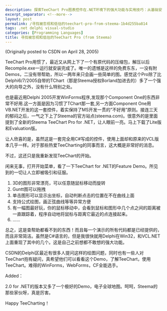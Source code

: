 ```yaml
---
description: 探索TeeChart Pro图表控件在.NET环境下的强大功能与实用技巧：从基础安装到高级3D图形、坐标显示、公式绘图和互动效果。本文分享作者使用经验，并演示如何在Delphi中实现相同功能，是开发者了解TeeChart Pro全部潜能的完整指南。
excerpt_separator: <!--more-->
layout: post
permalink: /寻找被忽视和低估的teechart-pro-from-steema-1b4d255ba814
tags: .net delphi visual-studio
categories: [Programming Languages]
title: 寻找被忽视和低估的TeeChart Pro (from Steema)
---
```

(Originally posted to CSDN on April 28, 2005)

TeeChart Pro用惯了，最近又从网上下了一个有原代码的压缩包，解压以后Recompile.exe一运行就安装完成了。唯一的遗憾是这样的免费东东，一没有附Demos，二没有带帮助，所以一两年来只会画一些简单的图。感觉这个Pro除了比Delphi6/7/2005自带的TChart（那是Steema授权Borland加进去的）多了一个强大的向导之外，没有什么特别之处。

也是最近用Delphi 2005开发WinForms程序,发现那个Component One的东西非常不好用.这一方面是因为习惯了TChart那一套,另一方面Component One用VB.NET开发的这一套控件，着实保持了MS开发一贯的”不好用”原则。接连三天的郁闷之后，一气之下上了Steema的官方站点(steema.com)。很意外的是里面提到了全新的Steema TeeChart Pro for .NET，让人眼前一亮。马上下载了Lite版和Evaluation版。
<!--more-->

让人欣喜的是，虽然这是一套完全用C#写成的控件，使用上面却和原来的VCL版本几乎一样。对于那些热爱TeeCharting的同事而言，这大概是非常好的消息。

不过，这还只是我重新发现TeeChart的开始。

闲来无事，打开开始菜单，看了一下TeeChart for .NET的Feature Demo。所见到的一切让人立即被吸引和征服。

1. 3D的图形非常漂亮，可以任意随鼠标移动而旋转
1. Guntt图可以拖拽
1. 单击图形可以显示出坐标，自动判断点击的位置在不在曲线上面
1. 支持公式绘图，画正弦曲线等等异常方便
1. 有一幅图最好玩，你的鼠标移动中，会看到鼠标和图形中几个点之间的距离被一直跟踪着，程序自动地将鼠标与距离它最近的点连接起来。
1. ……

总之，这是查帮助都看不到的东西！而且每一个演示的所有代码都是已经提供的，而且非常简洁。虽然是C#语言的，但是我很快就用Delphi在Win32，和VCL.NET上面重现了其中的几个。这是自己之前想都不敢想的强大功能。

CSDN的Delphi区最近有很多人提问这样的绘图问题，同时也有一些人对TeeChart抱有疑问，真希望他们可以看看这个Demo，了解TeeChart，使用TeeChart。难得的WinForms，WebForms，CF全能选手。

Added：

2.0 for .NET的版本又多了一个极好的Demo，电子全球地图。呵呵，Steema的那些家伙呀，真是厉害。

Happy TeeCharting！
